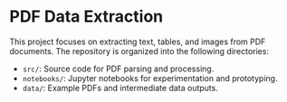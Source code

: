 # PDF Data Extraction

This project focuses on extracting text, tables, and images from PDF documents. The repository is organized into the following directories:

- `src/`: Source code for PDF parsing and processing.
- `notebooks/`: Jupyter notebooks for experimentation and prototyping.
- `data/`: Example PDFs and intermediate data outputs.

